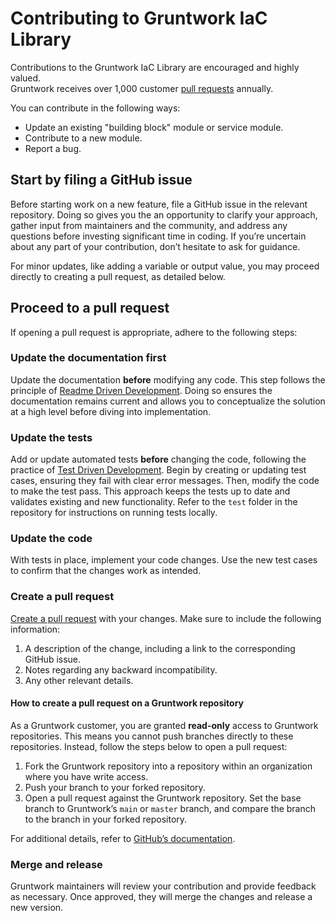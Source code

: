# Contributing to Gruntwork IaC Library

Contributions to the Gruntwork IaC Library are encouraged and highly valued. <br>
Gruntwork receives over 1,000 customer [pull requests](https://help.github.com/articles/about-pull-requests/) annually.

You can contribute in the following ways:

- Update an existing "building block" module or service module.
- Contribute to a new module.
- Report a bug.

## Start by filing a GitHub issue

Before starting work on a new feature, file a GitHub issue in the relevant repository. Doing so gives you the an opportunity to clarify your approach, gather input from maintainers and the community, and address any questions before investing significant time in coding. If you’re uncertain about any part of your contribution, don’t hesitate to ask for guidance.

For minor updates, like adding a variable or output value, you may proceed directly to creating a pull request, as detailed below.

## Proceed to a pull request

If opening a pull request is appropriate, adhere to the following steps:

### Update the documentation first

Update the documentation **before** modifying any code. This step follows the principle of [Readme Driven Development](http://tom.preston-werner.com/2010/08/23/readme-driven-development.html). Doing so ensures the documentation remains current and allows you to conceptualize the solution at a high level before diving into implementation.

### Update the tests

Add or update automated tests **before** changing the code, following the practice of [Test Driven Development](https://en.wikipedia.org/wiki/Test-driven_development). Begin by creating or updating test cases, ensuring they fail with clear error messages. Then, modify the code to make the test pass. This approach keeps the tests up to date and validates existing and new functionality. Refer to the `test` folder in the repository for instructions on running tests locally.

### Update the code

With tests in place, implement your code changes. Use the new test cases to confirm that the changes work as intended.

### Create a pull request

[Create a pull request](https://help.github.com/articles/creating-a-pull-request/) with your changes. Make sure to include the following information:

1. A description of the change, including a link to the corresponding GitHub issue.
2. Notes regarding any backward incompatibility.
3. Any other relevant details.

#### How to create a pull request on a Gruntwork repository

As a Gruntwork customer, you are granted **read-only** access to Gruntwork repositories. This means you cannot push branches directly to these repositories. Instead, follow the steps below to open a pull request:

1. Fork the Gruntwork repository into a repository within an organization where you have write access.
2. Push your branch to your forked repository.
3. Open a pull request against the Gruntwork repository. Set the base branch to Gruntwork’s `main` or `master` branch, and compare the branch to the branch in your forked repository.

For additional details, refer to [GitHub’s documentation](https://docs.github.com/en/pull-requests/collaborating-with-pull-requests/proposing-changes-to-your-work-with-pull-requests/creating-a-pull-request-from-a-fork).

### Merge and release

Gruntwork maintainers will review your contribution and provide feedback as necessary. Once approved, they will merge the changes and release a new version.
